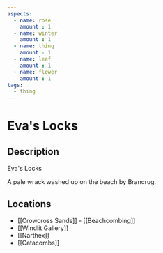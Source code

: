 ```yaml
---
aspects: 
  - name: rose
    amount : 1
  - name: winter
    amount : 1
  - name: thing
    amount : 1
  - name: leaf
    amount : 1
  - name: flower
    amount : 1
tags:
  - thing
---
```


# Eva's Locks

## Description
Eva's Locks

A pale wrack washed up on the beach by Brancrug.
## Locations
- [[Crowcross Sands]] - [[Beachcombing]]
- [[Windlit Gallery]]
- [[Narthex]]
- [[Catacombs]]
